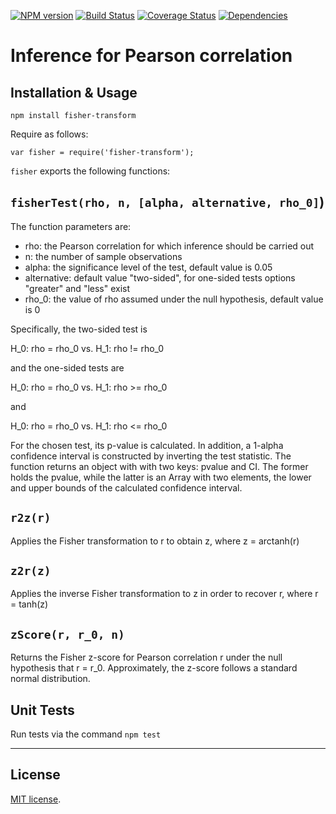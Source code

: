 [![NPM version][npm-image]][npm-url]
[![Build Status][travis-image]][travis-url]
[![Coverage Status][coveralls-image]][coveralls-url]
[![Dependencies][dependencies-image]][dependencies-url]

# Inference for Pearson correlation

## Installation & Usage

```
npm install fisher-transform
```

Require as follows:

```
var fisher = require('fisher-transform');
```

`fisher` exports the following functions:

## `fisherTest(rho, n, [alpha, alternative, rho_0]`)

The function parameters are:
- rho: the Pearson correlation for which inference should be carried out
- n: the number of sample observations
- alpha: the significance level of the test, default value is 0.05
- alternative: default value "two-sided", for one-sided tests options "greater" and "less" exist
- rho_0: the value of rho assumed under the null hypothesis, default value is 0

Specifically, the two-sided test is

H_0: rho = rho_0 vs. H_1: rho != rho_0

and the one-sided tests are

H_0: rho = rho_0 vs. H_1: rho >= rho_0

and

H_0: rho = rho_0 vs. H_1: rho <= rho_0

For the chosen test, its p-value is calculated. In addition, a 1-alpha confidence interval is constructed by inverting the test statistic. The function returns an object with with two keys: pvalue and CI. The former holds the pvalue, while the latter is an Array with two elements, the lower and upper bounds of the calculated confidence interval.

## `r2z(r)`

Applies the Fisher transformation to r to obtain z, where z = arctanh(r)

## `z2r(z)`
Applies the inverse Fisher transformation to z in order to recover r, where r = tanh(z)

## `zScore(r, r_0, n)`
Returns the Fisher z-score for Pearson correlation r under the null hypothesis that r = r_0. Approximately, the z-score follows a standard normal distribution.

## Unit Tests

Run tests via the command `npm test`

---
## License

[MIT license](http://opensource.org/licenses/MIT).

[npm-image]: https://badge.fury.io/js/fisher-transform.svg
[npm-url]: http://badge.fury.io/js/fisher-transform

[travis-image]: https://travis-ci.org/Planeshifter/fisher-transform.svg
[travis-url]: https://travis-ci.org/Planeshifter/fisher-transform

[coveralls-image]: https://img.shields.io/coveralls/Planeshifter/fisher-transform/master.svg
[coveralls-url]: https://coveralls.io/r/Planeshifter/fisher-transform?branch=master

[dependencies-image]: http://img.shields.io/david/Planeshifter/fisher-transform.svg
[dependencies-url]: https://david-dm.org/Planeshifter/fisher-transform
